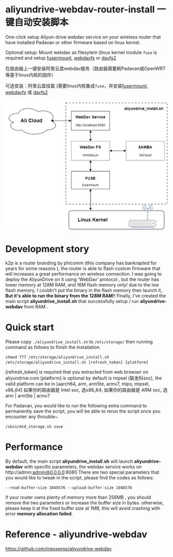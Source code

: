 # aliyundrive-webdav-router-install  一键自动安装脚本
One-click setup Aliyun-drive webdav service on your wireless router that have installed Padavan or other firmware based on linux kernel.

Optional setup: Mount webdav as filesytem (linux kernel module `fuse` is required and setup [fusermount](https://github.com/simonchen/libfuse), [webdavfs](https://github.com/simonchen/webdavfs) or [davfs2](https://github.com/simonchen/davfs2)

在路由器上一键安装阿里云盘webdav服务（路由器需要刷Padavan或OpenWRT等基于linux内核的固件）

可选安装：阿里云盘挂载 (需要linux内核集成`fuse`，并安装[fusermount](https://github.com/simonchen/libfuse), [webdavfs](https://github.com/simonchen/webdavfs) 或 [davfs2](https://github.com/simonchen/davfs2)

![Aliyun drive](webdav.png)

# Development story
k2p is a router branding by phicomm (this company has bankrapted for years for some reasons ), 
the router is able to flash custom firmware that will increases a great performance on wireless connection.
I was going to deploy the AliyunDrive on it using 'WebDav' protocol , but the router has lower memory at 128M RAM, and 16M flash memory only!
due to the low flash memory, I couldn't put the binary in the flash memory then launch it, **But it's able to run the binary from the 128M RAM**!!
Finally, I've created the main script **aliyundrive_install.sh** that successfully setup / run **aliyundrive-webdav** from RAM .

# Quick start
Please copy `./aliyundrive_install.sh` to `/etc/storage/` 
then running command as follows to finish the installation.
```
chmod 777 /etc/storage/aliyundrive_install.sh
/etc/storage/aliyundrive_install.sh [refresh_token] [platform]
```
[refresh_token] is required that you extracted from web browser on aliyundrive.com
[platform] is optional by default is mipsel (联发科soc), the valid platform can be in [aarch64, arm, arm5te, armv7, mips, mipsel, x86_64]
如果你的路由器是 Intel soc, 选x86_64; 如果你的路由器是 ARM soc, 选arm | arm5te | armv7

For Padavan, you would like to run the following extra command to permanently save the script, 
you will be able to rerun the script once you encounter any throuble~
```
/sbin/mtd_storage.sh save
```

# Performance
By default, the main script **aliyundrive_install.sh** will launch **aliyundrive-webdav** with specific parameters,
the webdav service works on http://admin:admin@0.0.0.0:8080
There are two special parameters that you would like to tweak in the script, please find the codes as follows:
```
--read-buffer-size 1048576 --upload-buffer-size 1048576
```
if your router owns plenty of memory more than 256MB , you should remove the two parameters or increase the buffer size in bytes.
otherwise, please keep it at the fixed buffer size at 1MB, this will avoid crashing with error **memory allocation failed**.

# Reference - aliyundrive-webdav
https://github.com/messense/aliyundrive-webdav
